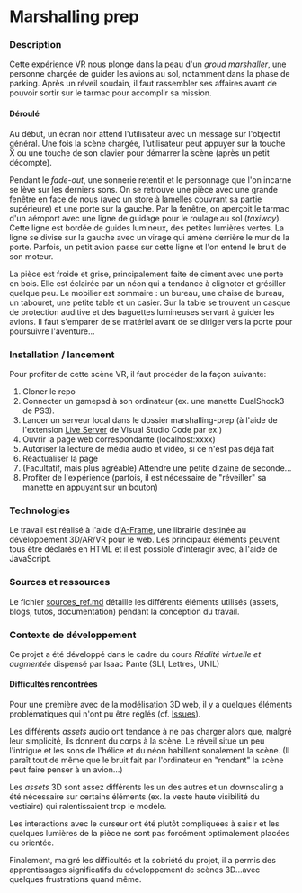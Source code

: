 # Marshalling prep

### Description

Cette expérience VR nous plonge dans la peau d'un *groud marshaller*, une personne chargée de guider les avions au sol, notamment dans la phase de parking. Après un réveil soudain, il faut rassembler ses affaires avant de pouvoir sortir sur le tarmac pour accomplir sa mission.

#### Déroulé

Au début, un écran noir attend l'utilisateur avec un message sur l'objectif général. Une fois la scène chargée, l'utilisateur peut appuyer sur la touche X ou une touche de son clavier pour démarrer la scène (après un petit décompte).

Pendant le *fade-out*, une sonnerie retentit et le personnage que l'on incarne se lève sur les derniers sons. On se retrouve une pièce avec une grande fenêtre en face de nous (avec un store à lamelles couvrant sa partie supérieure) et une porte sur la gauche. Par la fenêtre, on aperçoit le tarmac d'un aéroport avec une ligne de guidage pour le roulage au sol (*taxiway*). Cette ligne est bordée de guides lumineux, des petites lumières vertes. La ligne se divise sur la gauche avec un virage qui amène derrière le mur de la porte. Parfois, un petit avion passe sur cette ligne et l'on entend le bruit de son moteur.

La pièce est froide et grise, principalement faite de ciment avec une porte en bois. Elle est éclairée par un néon qui a tendance à clignoter et grésiller quelque peu. Le mobilier est sommaire : un bureau, une chaise de bureau, un tabouret, une petite table et un casier. Sur la table se trouvent un casque de protection auditive et des baguettes lumineuses servant à guider les avions. Il faut s'emparer de se matériel avant de se diriger vers la porte pour poursuivre l'aventure...

### Installation / lancement

Pour profiter de cette scène VR, il faut procéder de la façon suivante: 

1. Cloner le repo
2. Connecter un gamepad à son ordinateur (ex. une manette DualShock3 de PS3).
3. Lancer un serveur local dans le dossier marshalling-prep (à l'aide de l'extension [Live Server](https://marketplace.visualstudio.com/items?itemName=ritwickdey.LiveServer) de Visual Studio Code par ex.)
4. Ouvrir la page web correspondante (localhost:xxxx)
5. Autoriser la lecture de média audio et vidéo, si ce n'est pas déjà fait
6. Réactualiser la page
7. (Facultatif, mais plus agréable) Attendre une petite dizaine de seconde...
8. Profiter de l'expérience (parfois, il est nécessaire de "réveiller" sa manette en appuyant sur un bouton)

### Technologies

Le travail est réalisé à l'aide d'[A-Frame](https://aframe.io/), une librairie destinée au développement 3D/AR/VR pour le web. Les principaux éléments peuvent tous être déclarés en HTML et il est possible d'interagir avec, à l'aide de JavaScript.

### Sources et ressources

Le fichier [sources_ref.md](sources_ref.md) détaille les différents éléments utilisés (assets, blogs, tutos, documentation) pendant la conception du travail.

### Contexte de développement

Ce projet a été développé dans le cadre du cours _Réalité virtuelle et augmentée_ dispensé par Isaac Pante (SLI, Lettres, UNIL)

#### Difficultés rencontrées

Pour une première avec de la modélisation 3D web, il y a quelques éléments problématiques qui n'ont pu être réglés (cf. [Issues](https://github.com/Raphbub/marshalling-prep/issues)).

Les différents *assets* audio ont tendance à ne pas charger alors que, malgré leur simplicité, ils donnent du corps à la scène. Le réveil situe un peu l'intrigue et les sons de l'hélice et du néon habillent sonalement la scène. (Il paraît tout de même que le bruit fait par l'ordinateur en "rendant" la scène peut faire penser à un avion...)

Les *assets* 3D sont assez différents les un des autres et un downscaling a été nécessaire sur certains éléments (ex. la veste haute visibilité du vestiaire) qui ralentissaient trop le modèle.

Les interactions avec le curseur ont été plutôt compliquées à saisir et les quelques lumières de la pièce ne sont pas forcément optimalement placées ou orientée.

Finalement, malgré les difficultés et la sobriété du projet, il a permis des apprentissages significatifs du développement de scènes 3D...avec quelques frustrations quand même.